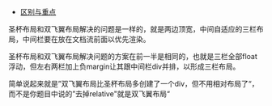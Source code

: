 - [区别与重点 ](https://www.zhihu.com/question/21504052)

圣杯布局和双飞翼布局解决的问题是一样的，就是两边顶宽，中间自适应的三栏布局，中间栏要在放在文档流前面以优先渲染。

圣杯布局和双飞翼布局解决问题的方案在前一半是相同的，也就是三栏全部float浮动，但左右两栏加上负margin让其跟中间栏div并排，以形成三栏布局。

简单说起来就是”双飞翼布局比圣杯布局多创建了一个div，但不用相对布局了“，而不是你题目中说的”去掉relative"就是双飞翼布局“ 